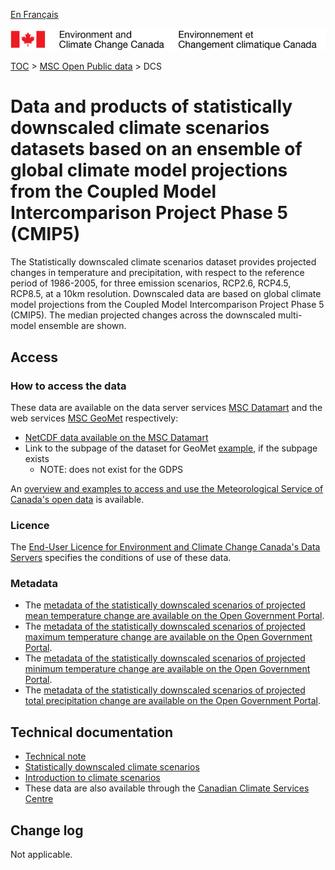 [En Français](readme_dcs_fr.md)

![ECCC logo](../../img_eccc-logo.png)

[TOC](../../readme_en.md) > [MSC Open Public data](../readme_en.md) > DCS

# Data and products of statistically downscaled climate scenarios datasets based on an ensemble of global climate model projections from the Coupled Model Intercomparison Project Phase 5 (CMIP5)  

The Statistically downscaled climate scenarios dataset provides projected changes in temperature and precipitation, with respect to the reference period of 1986-2005, for three emission scenarios, RCP2.6, RCP4.5, RCP8.5, at a 10km resolution. Downscaled data are based on global climate model projections from the Coupled Model Intercomparison Project Phase 5 (CMIP5). The median projected changes across the downscaled multi-model ensemble are shown.

## Access

### How to access the data

These data are available on the data server services [MSC Datamart](../../msc-datamart/readme_en.md) and the web services [MSC GeoMet](../../msc-geomet/readme_en.md) respectively:

* [NetCDF data available on the MSC Datamart](readme_dcs-datamart_en.md) 
* Link to the subpage of the dataset for GeoMet [example](../../msc-geomet/giops_en.md), if the subpage exists 
	* NOTE: does not exist for the GDPS

An [overview and examples to access and use the Meteorological Service of Canada's open data](../../usage/readme_en.md) is available.

### Licence

The [End-User Licence for Environment and Climate Change Canada's Data Servers](../../licence/readme_en.md) specifies the conditions of use of these data.

### Metadata

* The [metadata of the statistically downscaled scenarios of projected mean temperature change are available on the Open Government Portal](https://open.canada.ca/data/en/dataset/958b8357-3690-414d-8bec-d65951041636).
* The [metadata of the statistically downscaled scenarios of projected maximum temperature change are available on the Open Government Portal](https://open.canada.ca/data/en/dataset/57fee0af-40ec-4aad-89da-6c0d39a6424d).
* The [metadata of the statistically downscaled scenarios of projected minimum temperature change are available on the Open Government Portal](https://open.canada.ca/data/en/dataset/3156e7bf-6f11-46f7-b70a-51b6d4e3835b).
* The [metadata of the statistically downscaled scenarios of projected total precipitation change are available on the Open Government Portal](https://open.canada.ca/data/en/dataset/286dd106-b507-472a-9a26-f72dceffb475).

## Technical documentation

* [Technical note](http://collaboration.cmc.ec.gc.ca/cmc/cmos/public_doc/msc-data/climate_dcs/DCS_Technical_Documentation_en.pdf)
* [Statistically downscaled climate scenarios](http://climate-scenarios.canada.ca/?page=statistical-downscaling)
* [Introduction to climate scenarios](http://climate-scenarios.canada.ca/index.php?page=cmip5-intro)
* These data are also available through the [Canadian Climate Services Centre](https://www.canada.ca/en/environment-climate-change/services/climate-change/canadian-centre-climate-services/about.html)

## Change log

Not applicable.
